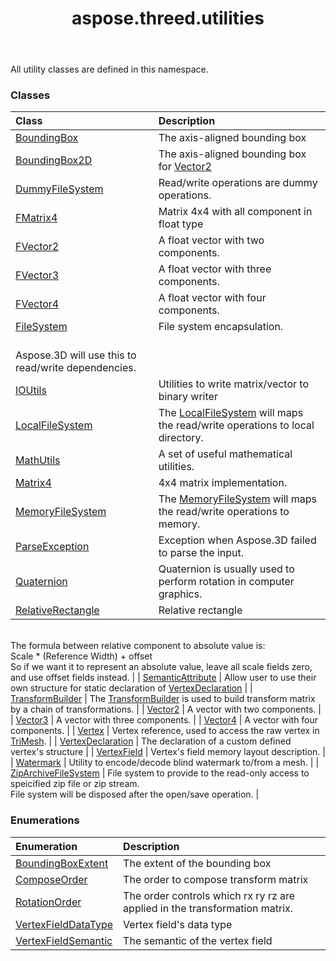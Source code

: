 ﻿---
title: aspose.threed.utilities
second_title: Aspose.3D for Python via .NET API References
description: 
type: docs
weight: 10
url: /python-net/aspose.threed.utilities/
is_root: false
---

All utility classes are defined in this namespace.

### Classes
| Class | Description |
| :- | :- |
| [BoundingBox](/3d/python-net/aspose.threed.utilities/boundingbox) | The axis-aligned bounding box |
| [BoundingBox2D](/3d/python-net/aspose.threed.utilities/boundingbox2d) | The axis-aligned bounding box for [Vector2](/3d/python-net/aspose.threed.utilities/vector2) |
| [DummyFileSystem](/3d/python-net/aspose.threed.utilities/dummyfilesystem) | Read/write operations are dummy operations. |
| [FMatrix4](/3d/python-net/aspose.threed.utilities/fmatrix4) | Matrix 4x4 with all component in float type |
| [FVector2](/3d/python-net/aspose.threed.utilities/fvector2) | A float vector with two components. |
| [FVector3](/3d/python-net/aspose.threed.utilities/fvector3) | A float vector with three components. |
| [FVector4](/3d/python-net/aspose.threed.utilities/fvector4) | A float vector with four components. |
| [FileSystem](/3d/python-net/aspose.threed.utilities/filesystem) | File system encapsulation.<br/>            Aspose.3D will use this to read/write dependencies. |
| [IOUtils](/3d/python-net/aspose.threed.utilities/ioutils) | Utilities to write matrix/vector to binary writer |
| [LocalFileSystem](/3d/python-net/aspose.threed.utilities/localfilesystem) | The [LocalFileSystem](/3d/python-net/aspose.threed.utilities/localfilesystem) will maps the read/write operations to local directory. |
| [MathUtils](/3d/python-net/aspose.threed.utilities/mathutils) | A set of useful mathematical utilities. |
| [Matrix4](/3d/python-net/aspose.threed.utilities/matrix4) | 4x4 matrix implementation. |
| [MemoryFileSystem](/3d/python-net/aspose.threed.utilities/memoryfilesystem) | The [MemoryFileSystem](/3d/python-net/aspose.threed.utilities/memoryfilesystem) will maps the read/write operations to memory. |
| [ParseException](/3d/python-net/aspose.threed.utilities/parseexception) | Exception when Aspose.3D failed to parse the input. |
| [Quaternion](/3d/python-net/aspose.threed.utilities/quaternion) | Quaternion is usually used to perform rotation in computer graphics. |
| [RelativeRectangle](/3d/python-net/aspose.threed.utilities/relativerectangle) | Relative rectangle<br/>            The formula between relative component to absolute value is:<br/>            Scale * (Reference Width) + offset<br/>            So if we want it to represent an absolute value, leave all scale fields zero, and use offset fields instead. |
| [SemanticAttribute](/3d/python-net/aspose.threed.utilities/semanticattribute) | Allow user to use their own structure for static declaration of [VertexDeclaration](/3d/python-net/aspose.threed.utilities/vertexdeclaration) |
| [TransformBuilder](/3d/python-net/aspose.threed.utilities/transformbuilder) | The [TransformBuilder](/3d/python-net/aspose.threed.utilities/transformbuilder) is used to build transform matrix by a chain of transformations. |
| [Vector2](/3d/python-net/aspose.threed.utilities/vector2) | A vector with two components. |
| [Vector3](/3d/python-net/aspose.threed.utilities/vector3) | A vector with three components. |
| [Vector4](/3d/python-net/aspose.threed.utilities/vector4) | A vector with four components. |
| [Vertex](/3d/python-net/aspose.threed.utilities/vertex) | Vertex reference, used to access the raw vertex in [TriMesh](/3d/python-net/aspose.threed.entities/trimesh). |
| [VertexDeclaration](/3d/python-net/aspose.threed.utilities/vertexdeclaration) | The declaration of a custom defined vertex's structure |
| [VertexField](/3d/python-net/aspose.threed.utilities/vertexfield) | Vertex's field memory layout description. |
| [Watermark](/3d/python-net/aspose.threed.utilities/watermark) | Utility to encode/decode blind watermark  to/from a mesh. |
| [ZipArchiveFileSystem](/3d/python-net/aspose.threed.utilities/ziparchivefilesystem) | File system to provide to the read-only access to speicified zip file or zip stream.<br/>            File system will be disposed after the open/save operation. |


### Enumerations
| Enumeration | Description |
| :- | :- |
| [BoundingBoxExtent](/3d/python-net/aspose.threed.utilities/boundingboxextent) | The extent of the bounding box |
| [ComposeOrder](/3d/python-net/aspose.threed.utilities/composeorder) | The order to compose transform matrix |
| [RotationOrder](/3d/python-net/aspose.threed.utilities/rotationorder) | The order controls which rx ry rz are applied in the transformation matrix. |
| [VertexFieldDataType](/3d/python-net/aspose.threed.utilities/vertexfielddatatype) | Vertex field's data type |
| [VertexFieldSemantic](/3d/python-net/aspose.threed.utilities/vertexfieldsemantic) | The semantic of the vertex field |


